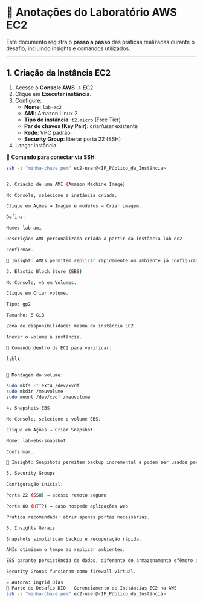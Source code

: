 # 📝 Anotações do Laboratório AWS EC2

Este documento registra o **passo a passo** das práticas realizadas durante o desafio, incluindo insights e comandos utilizados.

---

## 1. Criação da Instância EC2

1. Acesse o **Console AWS** → EC2.
2. Clique em **Executar instância**.
3. Configure:
   - **Nome**: `lab-ec2`
   - **AMI**: Amazon Linux 2
   - **Tipo de instância**: `t2.micro` (Free Tier)
   - **Par de chaves (Key Pair)**: criar/usar existente
   - **Rede**: VPC padrão
   - **Security Group**: liberar porta 22 (SSH)
4. Lançar instância.

📌 **Comando para conectar via SSH:**
```bash
ssh -i "minha-chave.pem" ec2-user@<IP_Público_da_Instância>


2. Criação de uma AMI (Amazon Machine Image)

No Console, selecione a instância criada.

Clique em Ações → Imagem e modelos → Criar imagem.

Defina:

Nome: lab-ami

Descrição: AMI personalizada criada a partir da instância lab-ec2

Confirmar.

📌 Insight: AMIs permitem replicar rapidamente um ambiente já configurado.

3. Elastic Block Store (EBS)

No Console, vá em Volumes.

Clique em Criar volume.

Tipo: gp2

Tamanho: 8 GiB

Zona de disponibilidade: mesma da instância EC2

Anexar o volume à instância.

📌 Comando dentro da EC2 para verificar:

lsblk


📌 Montagem do volume:

sudo mkfs -t ext4 /dev/xvdf
sudo mkdir /meuvolume
sudo mount /dev/xvdf /meuvolume

4. Snapshots EBS

No Console, selecione o volume EBS.

Clique em Ações → Criar Snapshot.

Nome: lab-ebs-snapshot

Confirmar.

📌 Insight: Snapshots permitem backup incremental e podem ser usados para criar novos volumes.

5. Security Groups

Configuração inicial:

Porta 22 (SSH) → acesso remoto seguro

Porta 80 (HTTP) → caso hospede aplicações web

Prática recomendada: abrir apenas portas necessárias.

6. Insights Gerais

Snapshots simplificam backup e recuperação rápida.

AMIs otimizam o tempo ao replicar ambientes.

EBS garante persistência de dados, diferente do armazenamento efêmero da EC2.

Security Groups funcionam como firewall virtual.

✍️ Autora: Ingrid Dias
📌 Parte do Desafio DIO - Gerenciamento de Instâncias EC2 na AWS
ssh -i "minha-chave.pem" ec2-user@<IP_Público_da_Instância>
